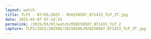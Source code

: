 ```yaml
---
layout: watch
title: TLP2 - 07/05/2025 - M20250507_071433_TLP_2T.jpg
date: 2025-05-07 07:14:33
permalink: /2025/05/07/watch/M20250507_071433_TLP_2
capture: TLP2/2025/202505/20250506/M20250507_071433_TLP_2T.jpg
---
```

